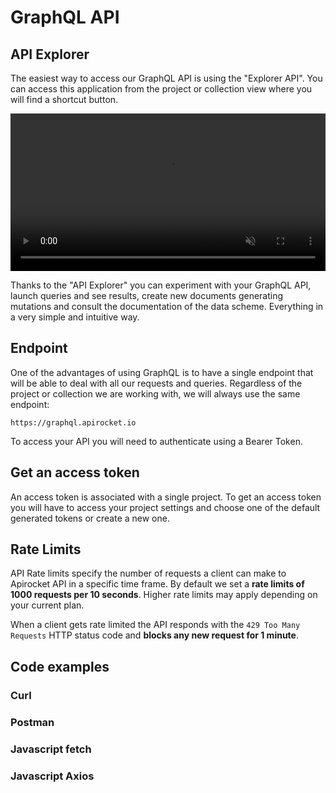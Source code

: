 # GraphQL API



## API Explorer

The easiest way to access our GraphQL API is using the "Explorer API". You can access this application from the project or collection view where you will find a shortcut button.

<video width="100%" muted loop autoplay playsinline>
  <source src="/assets/video/api-explorer-button.mp4" type="video/mp4">
</video> 

Thanks to the "API Explorer" you can experiment with your GraphQL API, launch queries and see results, create new documents generating mutations and consult the documentation of the data scheme. Everything in a very simple and intuitive way.

## Endpoint

One of the advantages of using GraphQL is to have a single endpoint that will be able to deal with all our requests and queries. Regardless of the project or collection we are working with, we will always use the same endpoint:

```
https://graphql.apirocket.io
```

To access your API you will need to authenticate using a Bearer Token.


## Get an access token

An access token is associated with a single project. To get an access token you will have to access your project settings and choose one of the default generated tokens or create a new one.


## Rate Limits

API Rate limits specify the number of requests a client can make to Apirocket API in a specific time frame. By default we set a **rate limits of 1000 requests per 10 seconds**. Higher rate limits may apply depending on your current plan.

When a client gets rate limited the API responds with the `429 Too Many Requests` HTTP status code and **blocks any new request for 1 minute**.

## Code examples

### Curl

### Postman

### Javascript fetch

### Javascript Axios